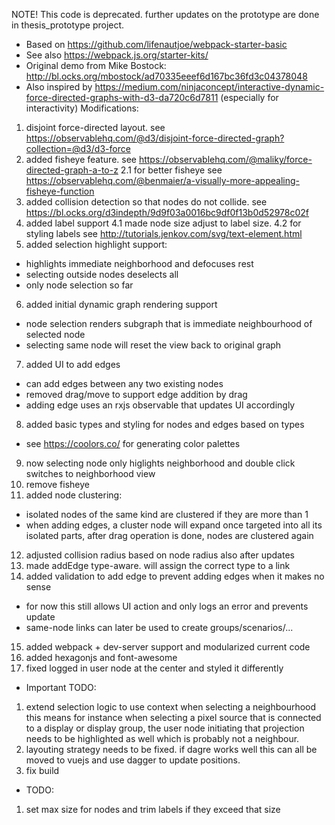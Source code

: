 NOTE!
This code is deprecated. further updates on the prototype are done in thesis_prototype project.


- Based on https://github.com/lifenautjoe/webpack-starter-basic
- See also https://webpack.js.org/starter-kits/
- Original demo from Mike Bostock: http://bl.ocks.org/mbostock/ad70335eeef6d167bc36fd3c04378048
- Also inspired by https://medium.com/ninjaconcept/interactive-dynamic-force-directed-graphs-with-d3-da720c6d7811 (especially for interactivity)
Modifications:
1. disjoint force-directed layout. see https://observablehq.com/@d3/disjoint-force-directed-graph?collection=@d3/d3-force
2. added fisheye feature. see https://observablehq.com/@maliky/force-directed-graph-a-to-z
 2.1 for better fisheye see https://observablehq.com/@benmaier/a-visually-more-appealing-fisheye-function
3. added collision detection so that nodes do not collide. see https://bl.ocks.org/d3indepth/9d9f03a0016bc9df0f13b0d52978c02f
4. added label support
 4.1 made node size adjust to label size.
 4.2 for styling labels see http://tutorials.jenkov.com/svg/text-element.html
5. added selection highlight support:
 - highlights immediate neighborhood and defocuses rest
 - selecting outside nodes deselects all
 - only node selection so far
6. added initial dynamic graph rendering support
 - node selection renders subgraph that is immediate neighbourhood of selected node
 - selecting same node will reset the view back to original graph
7. added UI to add edges
 - can add edges between any two existing nodes
 - removed drag/move to support edge addition by drag
 - adding edge uses an rxjs observable that updates UI accordingly
8. added basic types and styling for nodes and edges based on types
 - see https://coolors.co/ for generating color palettes
9. now selecting node only higlights neighborhood and double click switches to neighborhood view
10. remove fisheye
11. added node clustering:
 - isolated nodes of the same kind are clustered if they are more than 1
 - when adding edges, a cluster node will expand once targeted into all its isolated parts, after drag operation is done, nodes are clustered again
12. adjusted collision radius based on node radius also after updates
13. made addEdge type-aware. will assign the correct type to a link
14. added validation to add edge to prevent adding edges when it makes no sense
 - for now this still allows UI action and only logs an error and prevents update
 - same-node links can later be used to create groups/scenarios/...
15. added webpack + dev-server support and modularized current code
16. added hexagonjs and font-awesome
17. fixed logged in user node at the center and styled it differently

* Important TODO:
1. extend selection logic to use context when selecting a neighbourhood this means for instance when selecting a pixel source that is connected to a display or display group, the user node initiating that projection needs to be highlighted as well which is probably not a neighbour.
2. layouting strategy needs to be fixed. if dagre works well this can all be moved to vuejs and use dagger to update positions.
3. fix build

* TODO:
1. set max size for nodes and trim labels if they exceed that size
